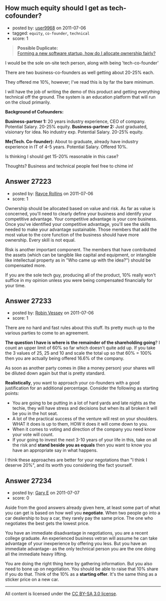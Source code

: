 ## How much equity should I get as tech-cofounder?

- posted by: [user9968](https://stackexchange.com/users/-1/9968-user9968) on 2011-07-06
- tagged: `equity`, `co-founder`, `technical`
- score: 1

> **Possible Duplicate:**  
> [Forming a new software startup, how do I allocate ownership fairly?](http://answers.onstartups.com/questions/6949/forming-a-new-software-startup-how-do-i-allocate-ownership-fairly)  

<!-- End of automatically inserted text -->

I would be the sole on-site tech person, along with being 'tech-co-founder'

There are two business-co-founders as well getting about 20-25% each.

They offered me 10%, however; I've read this is by far the bare minimum.

I will have the job of writing the demo of this product and getting everything technical off the ground. The system is an education platform that will run on the cloud primarily.

**Background of Cofounders:**

**Business-partner 1:** 20 years industry experience, CEO of company. Potential Salary. 20-25% equity.
**Business-partner 2:** Just graduated, visionary for idea. No industry exp. Potential Salary. 20-25% equity.

**Me(Tech. Co-founder):** About to graduate, already have industry experience in IT of 4-5 years. Potential Salary. Offered 10%. 

Is thinking I should get 15-20% reasonable in this case?

Thoughts? Business and technical people feel free to chime in!


## Answer 27223

- posted by: [Rayce Rollins](https://stackexchange.com/users/-1/11790-rayce-rollins) on 2011-07-06
- score: 1

Ownership should be allocated based on value and risk. As far as value is concerned, you'll need to clearly define your business and identify your competitive advantage. Your competitive advantage is your core business. Once you've identified your competitive advantage, you'll see the skills needed to make your advantage sustainable. Those members that add the most value to the core function of the business should have more ownership. Every skill is not equal.

Risk is another important component. The members that have contributed the assets (which can be tangible  like capital and equipment, or intangible like intellectual property as in "Who came up with the idea?") should be compensated more. 

If you are the sole tech guy, producing all of the product, 10% really won't suffice in my opinion unless you were being compensated financially for your time.  



## Answer 27233

- posted by: [Robin Vessey](https://stackexchange.com/users/-1/984-robin-vessey) on 2011-07-06
- score: 1

There are no hard and fast rules about this stuff. Its pretty much up to the various parties to come to an agreement. 

**The question I have is where is the remainder of the shareholding going**? I count an upper limit of 60% so far which doesn't quite add up. If you take the 3 values of 25, 25 and 10 and scale the total up so that 60% = 100% then you are actually being offered 16.6% of the company. 

As soon as another party comes in (like a money person) your shares will be diluted down again but that is pretty standard.

**Realistically**, you want to approach your co-founders with a good justification for an additional percentage. Consider the following as starting points:

 - You are going to be putting in a lot of hard yards and late nights as the techie, they will have stress and decisions but when its all broken it will be you in the hot seat. 
 - A lot of the practical success of the venture will rest on your shoulders. WHAT it does is up to them, HOW it does it will come down to you.
 - When it comes to voting and direction of the company you need know your vote will count.
 - If your going to invest the next 3-10 years of your life in this, take on all the risk and **stand beside you as equals** then you want to know you have an appropriate say in what happens.

I think these approaches are better for your negotations than "I think I deserve 20%", and its worth you considering the fact yourself.



## Answer 27234

- posted by: [Gary E](https://stackexchange.com/users/-1/2587-gary-e) on 2011-07-07
- score: 0

Aside from the good answers already given here, at least some part of what you can get is based on how well you **negotiate**. When two people go into a car dealership to buy a car, they rarely pay the same price. The one who negotiates the best gets the lowest price.

You have an immediate disadvantage in negotiations, you are a recent college graduate. An experienced business vetran will assume he can take advantage of your inexperience by offering you less. But you have an immediate advantage- as the only technical person you are the one doing all the immediate heavy lifting.

You are doing the right thing here by gathering information. But you also need to bone up on negotiation. You should be able to raise that 10% share if you do that. Think of the 10% as a **starting offer**. It's the same thing as a sticker price on a new car.



---

All content is licensed under the [CC BY-SA 3.0 license](https://creativecommons.org/licenses/by-sa/3.0/).
